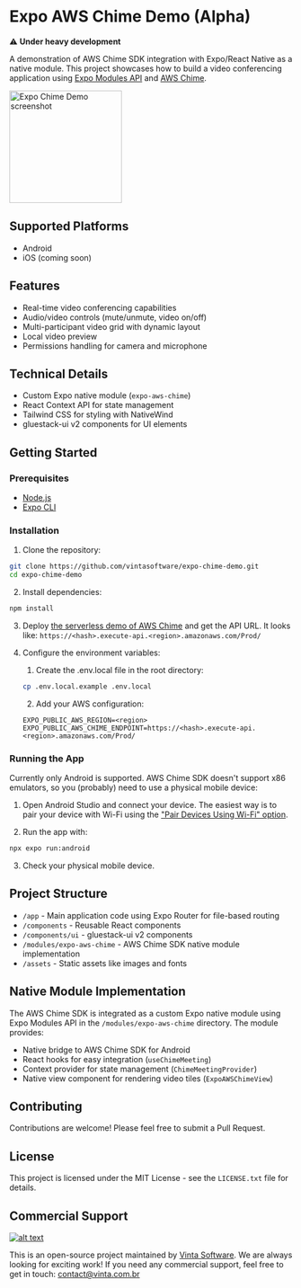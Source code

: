 # Expo AWS Chime Demo (Alpha)

⚠️ **Under heavy development**

A demonstration of AWS Chime SDK integration with Expo/React Native as a native module. This project showcases how to build a video conferencing application using [Expo Modules API](https://docs.expo.dev/versions/latest/sdk/modules/) and [AWS Chime](https://aws.amazon.com/chime/).

<img src="https://github.com/user-attachments/assets/b96f9a6d-8113-4a60-b5a0-cfb0afa39b05" alt="Expo Chime Demo screenshot" width="200" />

## Supported Platforms

- Android
- iOS (coming soon)

## Features

- Real-time video conferencing capabilities
- Audio/video controls (mute/unmute, video on/off)
- Multi-participant video grid with dynamic layout
- Local video preview
- Permissions handling for camera and microphone

## Technical Details
- Custom Expo native module (`expo-aws-chime`)
- React Context API for state management
- Tailwind CSS for styling with NativeWind
- gluestack-ui v2 components for UI elements

## Getting Started

### Prerequisites
- [Node.js](https://nodejs.org/)
- [Expo CLI](https://docs.expo.dev/get-started/installation/)

### Installation

1. Clone the repository:
```bash
git clone https://github.com/vintasoftware/expo-chime-demo.git
cd expo-chime-demo
```

2. Install dependencies:
```bash
npm install
```

3. Deploy [the serverless demo of AWS Chime](https://github.com/aws/amazon-chime-sdk-js/tree/main/demos/serverless) and get the API URL. It looks like: `https://<hash>.execute-api.<region>.amazonaws.com/Prod/`

4. Configure the environment variables:
    1. Create the .env.local file in the root directory:
    ```bash
    cp .env.local.example .env.local
    ```
    2. Add your AWS configuration:
    ```
    EXPO_PUBLIC_AWS_REGION=<region>
    EXPO_PUBLIC_AWS_CHIME_ENDPOINT=https://<hash>.execute-api.<region>.amazonaws.com/Prod/
    ```

### Running the App

Currently only Android is supported. AWS Chime SDK doesn't support x86 emulators, so you (probably) need to use a physical mobile device:

1. Open Android Studio and connect your device. The easiest way is to pair your device with Wi-Fi using the ["Pair Devices Using Wi-Fi" option](https://developer.android.com/studio/run/device#wireless).


2. Run the app with:

```bash
npx expo run:android
```

3. Check your physical mobile device.

## Project Structure

- `/app` - Main application code using Expo Router for file-based routing
- `/components` - Reusable React components
- `/components/ui` - gluestack-ui v2 components
- `/modules/expo-aws-chime` - AWS Chime SDK native module implementation
- `/assets` - Static assets like images and fonts

## Native Module Implementation

The AWS Chime SDK is integrated as a custom Expo native module using Expo Modules API in the `/modules/expo-aws-chime` directory. The module provides:

- Native bridge to AWS Chime SDK for Android
- React hooks for easy integration (`useChimeMeeting`)
- Context provider for state management (`ChimeMeetingProvider`)
- Native view component for rendering video tiles (`ExpoAWSChimeView`)

## Contributing

Contributions are welcome! Please feel free to submit a Pull Request.

## License

This project is licensed under the MIT License - see the `LICENSE.txt` file for details.

## Commercial Support

[![alt text](https://avatars2.githubusercontent.com/u/5529080?s=80&v=4 "Vinta Logo")](https://www.vintasoftware.com/)

This is an open-source project maintained by [Vinta Software](https://www.vinta.com.br/). We are always looking for exciting work! If you need any commercial support, feel free to get in touch: contact@vinta.com.br
